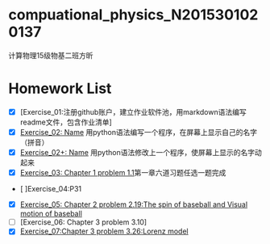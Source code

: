 # compuational_physics_N2015301020137
计算物理15级物基二班方昕
# Homework List
- [x] [Exercise_01:注册github账户，建立作业软件池，用markdown语法编写readme文件，包含作业清单]
- [x] [Exercise_02: Name](https://github.com/Athanasiafx/compuational_physics_N2015301020137/blob/master/Exercise_02:Name.py) 用python语法编写一个程序，在屏幕上显示自己的名字（拼音）      
- [x] [Exercise_02+: Name](https://github.com/Athanasiafx/compuational_physics_N2015301020137/blob/master/Exercise_02%2B:Name.py) 用python语法修改上一个程序，使屏幕上显示的名字动起来
- [x] [Exercise_03: Chapter 1 problem 1.1](https://github.com/Athanasiafx/compuational_physics_N2015301020137/tree/master/Exercise_03)第一章六道习题任选一题完成      
- [ ]Exercise_04:P31
- [x] [Exercise_05: Chapter 2 problem 2.19:The spin of baseball and Visual motion of baseball](https://github.com/Athanasiafx/compuational_physics_N2015301020137/blob/master/Exercise_05/readme.md)
- [ ] [Exercise_06: Chapter 3 problem 3.10]
- [x] [Exercise_07:Chapter 3 problem 3.26:Lorenz model](https://github.com/Athanasiafx/compuational_physics_N2015301020137/blob/master/Exercise_07/readme.md)

